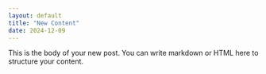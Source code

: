```yaml
---
layout: default
title: "New Content"
date: 2024-12-09
---
```


This is the body of your new post. You can write markdown or HTML here to structure your content.

